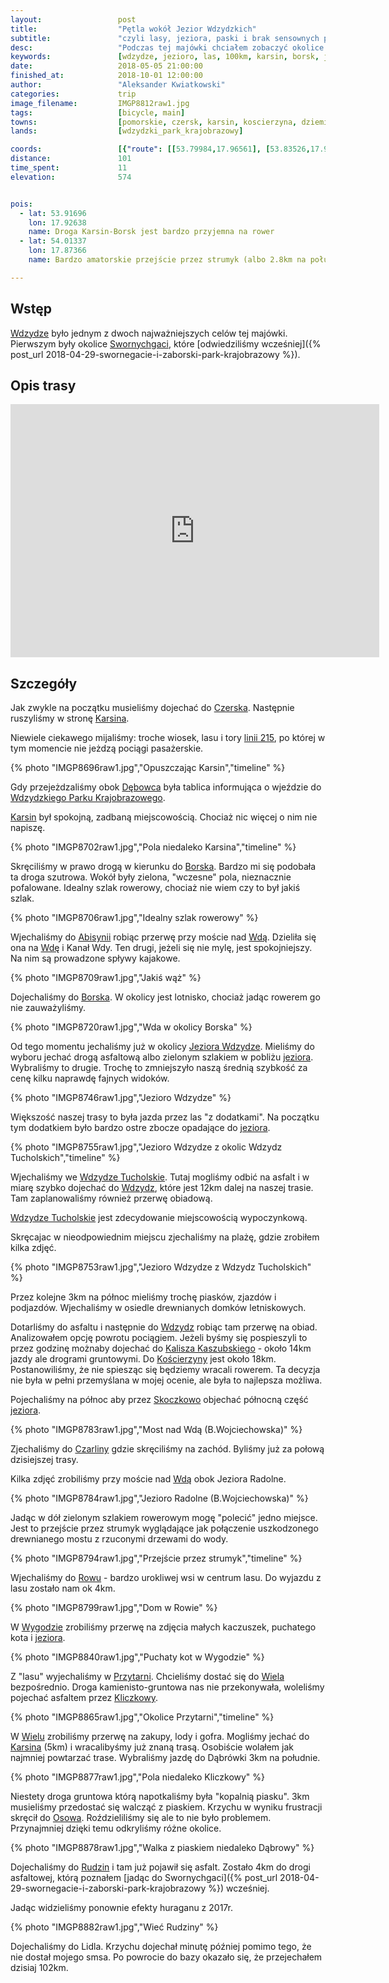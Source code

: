 ```yaml
---
layout:                 post
title:                  "Pętla wokół Jezior Wdzydzkich"
subtitle:               "czyli lasy, jeziora, paski i brak sensownych połączeń kolejowych"
desc:                   "Podczas tej majówki chciałem zobaczyć okolice Swornychgaci i Wdzydze. Tego dnia przyszła pora na Wdzydze, które okazało się być ciekawym miejscem jednak brak sensownego połączenia kolejowego z Kościerzyny zmusił nas do zrobienia kilku kilometrów więcej."
keywords:               [wdzydze, jezioro, las, 100km, karsin, borsk, jezioro radolne, jezioro gołuń, czarlina, wiele]
date:                   2018-05-05 21:00:00
finished_at:            2018-10-01 12:00:00
author:                 "Aleksander Kwiatkowski"
categories:             trip
image_filename:         IMGP8812raw1.jpg
tags:                   [bicycle, main]
towns:                  [pomorskie, czersk, karsin, koscierzyna, dziemiany]
lands:                  [wdzydzki_park_krajobrazowy]

coords:                 [{"route": [[53.79984,17.96561], [53.83526,17.94810], [53.85962,17.96243], [53.90257,17.93179], [53.90788,17.92046], [53.93073,17.93969], [53.94296,17.93814], [53.95786,17.91823], [53.97517,17.92698], [54.00010,17.92656], [53.99909,17.99170], [54.00232,17.99711], [54.01630,17.99488], [54.00913,17.97565], [54.01176,17.94003], [54.02335,17.94913], [54.03530,17.93771], [54.02517,17.91557], [54.01917,17.91531], [54.01549,17.87257], [53.99082,17.87643], [53.98719,17.87051], [53.98542,17.88278], [53.97745,17.89205], [53.95750,17.89317], [53.94750,17.87592], [53.92310,17.86201], [53.89645,17.85454], [53.87470,17.86012], [53.85931,17.85197], [53.84083,17.81472], [53.82873,17.85720], [53.79999,17.96518]], "type": "bicycle"}]
distance:               101
time_spent:             11
elevation:              574


pois:
  - lat: 53.91696
    lon: 17.92638
    name: Droga Karsin-Borsk jest bardzo przyjemna na rower
  - lat: 54.01337
    lon: 17.87366
    name: Bardzo amatorskie przejście przez strumyk (albo 2.8km na południe)

---
```


[wiki-linia-215]: https://pl.wikipedia.org/wiki/Linia_kolejowa_nr_215

[wiki-wdzydze]: https://pl.wikipedia.org/wiki/Wdzydze_(gmina_Ko%C5%9Bcierzyna)
[wiki-swornegacie]: https://pl.wikipedia.org/wiki/Swornegacie
[wiki-czersk]: https://pl.wikipedia.org/wiki/Czersk
[wiki-karsin]: https://pl.wikipedia.org/wiki/Karsin
[wiki-debowiec]: https://pl.wikipedia.org/wiki/D%C4%99bowiec_(wojew%C3%B3dztwo_pomorskie)
[wiki-wdzydzki-park]: https://pl.wikipedia.org/wiki/Wdzydzki_Park_Krajobrazowy
[wiki-borsk]: https://pl.wikipedia.org/wiki/Borsk
[wiki-abisynia]: https://pl.wikipedia.org/wiki/Abisynia_(gmina_Karsin)
[wiki-wda]: https://pl.wikipedia.org/wiki/Wda_(rzeka)
[wiki-jezioro-wdzydze]: https://pl.wikipedia.org/wiki/Wdzydze_(jezioro)
[wiki-wdzydze-tucholskie]: https://pl.wikipedia.org/wiki/Wdzydze_Tucholskie
[wiki-kalisz-kaszubski]: https://pl.wikipedia.org/wiki/Kalisz_Kaszubski
[wiki-koscierzyna]: https://pl.wikipedia.org/wiki/Ko%C5%9Bcierzyna
[wiki-skoczkowo]: https://pl.wikipedia.org/wiki/Skoczkowo_(wojew%C3%B3dztwo_pomorskie)
[wiki-czarlina]: https://pl.wikipedia.org/wiki/Czarlina
[wiki-row]: https://pl.wikipedia.org/wiki/R%C3%B3w_(wojew%C3%B3dztwo_pomorskie)
[wiki-wygoda]: https://pl.wikipedia.org/wiki/Wygoda_(gmina_Karsin)
[wiki-przytarnia]: https://pl.wikipedia.org/wiki/Przytarnia
[wiki-wiele]: https://pl.wikipedia.org/wiki/Wiele_(wojew%C3%B3dztwo_pomorskie)
[wiki-kliczkowy]: https://pl.wikipedia.org/wiki/Kliczkowy
[wiki-osowo]: https://pl.wikipedia.org/wiki/Osowo_(powiat_ko%C5%9Bcierski)
[wiki-rudziny]: https://pl.wikipedia.org/wiki/Rudziny_(wojew%C3%B3dztwo_pomorskie)

## Wstęp

[Wdzydze][wiki-wdzydze] było jednym z dwoch najważniejszych celów tej majówki.
Pierwszym były okolice [Swornychgaci][wiki-swornegacie],
które [odwiedziliśmy wcześniej]({% post_url 2018-04-29-swornegacie-i-zaborski-park-krajobrazowy %}).

## Opis trasy

<iframe height='405' width='590' frameborder='0' allowtransparency='true' scrolling='no' src='https://www.strava.com/activities/1551769462/embed/6cfb89a0f71cba6c21038876422897d7eef193d4'></iframe>

## Szczegóły

Jak zwykle na początku musieliśmy dojechać do [Czerska][wiki-czersk].
Następnie ruszyliśmy w stronę [Karsina][wiki-karsin].

Niewiele ciekawego mijaliśmy: troche wiosek, lasu i
tory [linii 215][wiki-linia-215], po której w tym momencie nie jeżdzą
pociągi pasażerskie.

{% photo "IMGP8696raw1.jpg","Opuszczając Karsin","timeline" %}

Gdy przejeżdzaliśmy obok [Dębowca][wiki-debowiec] była tablica
informująca o wjeździe do [Wdzydzkiego Parku Krajobrazowego][wiki-wdzydzki-park].

[Karsin][wiki-karsin] był spokojną, zadbaną miejscowością. Chociaż
nic więcej o nim nie napiszę.

{% photo "IMGP8702raw1.jpg","Pola niedaleko Karsina","timeline" %}

Skręciliśmy w prawo drogą w kierunku do [Borska][wiki-borsk].
Bardzo mi się podobała ta droga szutrowa. Wokół były zielona, "wczesne" pola,
nieznacznie pofalowane. Idealny szlak rowerowy, chociaż nie wiem czy to był
jakiś szlak.

{% photo "IMGP8706raw1.jpg","Idealny szlak rowerowy" %}

Wjechaliśmy do [Abisynii][wiki-abisynia] robiąc przerwę
przy moście nad [Wdą][wiki-wda]. Dzieliła się ona na
[Wdę][wiki-wda] i Kanał Wdy. Ten drugi, jeżeli się
nie mylę, jest spokojniejszy. Na nim są prowadzone spływy kajakowe.

{% photo "IMGP8709raw1.jpg","Jakiś wąż" %}

Dojechaliśmy do [Borska][wiki-borsk]. W okolicy jest lotnisko, chociaż
jadąc rowerem go nie zauważyliśmy.

{% photo "IMGP8720raw1.jpg","Wda w okolicy Borska" %}

Od tego momentu jechaliśmy już w okolicy [Jeziora Wdzydze][wiki-jezioro-wdzydze].
Mieliśmy do wyboru jechać drogą asfaltową albo zielonym szlakiem
w pobliżu [jeziora][wiki-jezioro-wdzydze].
Wybraliśmy to drugie. Trochę to zmniejszyło naszą średnią szybkość
za cenę kilku naprawdę fajnych widoków.

{% photo "IMGP8746raw1.jpg","Jezioro Wdzydze" %}

Większość naszej trasy to była jazda przez las "z dodatkami". Na początku tym
dodatkiem było bardzo ostre zbocze opadające do [jeziora][wiki-jezioro-wdzydze].

{% photo "IMGP8755raw1.jpg","Jezioro Wdzydze z okolic Wdzydz Tucholskich","timeline" %}

Wjechaliśmy we [Wdzydze Tucholskie][wiki-wdzydze-tucholskie].
Tutaj mogliśmy odbić na asfalt i w miarę szybko dojechać do
[Wdzydz][wiki-wdzydze], które jest 12km dalej na naszej trasie.
Tam zaplanowaliśmy również przerwę obiadową.

[Wdzydze Tucholskie][wiki-wdzydze-tucholskie] jest zdecydowanie
miejscowością wypoczynkową.

Skręcajac w nieodpowiednim miejscu zjechaliśmy na plażę, gdzie zrobiłem
kilka zdjęć.

{% photo "IMGP8753raw1.jpg","Jezioro Wdzydze z Wdzydz Tucholskich" %}

Przez kolejne 3km na północ mieliśmy trochę piasków, zjazdów i podjazdów.
Wjechaliśmy w osiedle drewnianych domków letniskowych.

Dotarliśmy do asfaltu i następnie do [Wdzydz][wiki-wdzydze] robiąc
tam przerwę na obiad. Analizowałem opcję powrotu pociągiem.
Jeżeli byśmy się pospieszyli to przez godzinę możnaby dojechać do
[Kalisza Kaszubskiego][wiki-kalisz-kaszubski] - około 14km jazdy ale
drogrami gruntowymi. Do [Kościerzyny][wiki-koscierzyna]
jest około 18km. Postanowiliśmy, że nie spiesząc się będziemy wracali
rowerem. Ta decyzja nie była w pełni przemyślana w mojej ocenie, ale
była to najlepsza możliwa.

Pojechaliśmy na północ aby przez [Skoczkowo][wiki-skoczkowo]
objechać północną część [jeziora][wiki-jezioro-wdzydze].

{% photo "IMGP8783raw1.jpg","Most nad Wdą (B.Wojciechowska)" %}

Zjechaliśmy do [Czarliny][wiki-czarlina] gdzie skręciliśmy na zachód.
Byliśmy już za połową dzisiejszej trasy.

Kilka zdjęć zrobiliśmy przy moście nad [Wdą][wiki-wda] obok
Jeziora Radolne.

{% photo "IMGP8784raw1.jpg","Jezioro Radolne (B.Wojciechowska)" %}

Jadąc w dół zielonym szlakiem rowerowym mogę "polecić" jedno miejsce.
Jest to przejście przez strumyk wyglądające jak połączenie
uszkodzonego drewnianego mostu z rzuconymi drzewami do wody.

{% photo "IMGP8794raw1.jpg","Przejście przez strumyk","timeline" %}

Wjechaliśmy do [Rowu][wiki-row] - bardzo urokliwej wsi w centrum lasu.
Do wyjazdu z lasu zostało nam ok 4km.

{% photo "IMGP8799raw1.jpg","Dom w Rowie" %}

W [Wygodzie][wiki-wygoda] zrobiliśmy przerwę na zdjęcia małych kaczuszek,
puchatego kota i [jeziora][wiki-jezioro-wdzydze].

{% photo "IMGP8840raw1.jpg","Puchaty kot w Wygodzie" %}

Z "lasu" wyjechaliśmy w [Przytarni][wiki-przytarnia]. Chcieliśmy dostać
się do [Wiela][wiki-wiele] bezpośrednio. Droga kamienisto-gruntowa nas
nie przekonywała, woleliśmy pojechać asfaltem przez
[Kliczkowy][wiki-kliczkowy].

{% photo "IMGP8865raw1.jpg","Okolice Przytarni","timeline" %}

W [Wielu][wiki-wiele] zrobiliśmy przerwę na zakupy, lody i gofra.
Mogliśmy jechać do [Karsina][wiki-karsin] (5km) i wracalibyśmy
już znaną trasą. Osobiście wolałem jak najmniej powtarzać trase.
Wybraliśmy jazdę do Dąbrówki 3km na południe.

{% photo "IMGP8877raw1.jpg","Pola niedaleko Kliczkowy" %}

Niestety droga gruntowa którą napotkaliśmy była "kopalnią piasku".
3km musieliśmy przedostać się walcząć z piaskiem.
Krzychu w wyniku frustracji skręcił do [Osowa][wiki-osowo].
Roździeliliśmy się ale to nie było problemem. Przynajmniej dzięki temu
odkryliśmy różne okolice.

{% photo "IMGP8878raw1.jpg","Walka z piaskiem niedaleko Dąbrowy" %}

Dojechaliśmy do [Rudzin][wiki-rudziny] i tam już pojawił
się asfalt. Zostało 4km do drogi asfaltowej, którą poznałem
[jadąc do Swornychgaci]({% post_url 2018-04-29-swornegacie-i-zaborski-park-krajobrazowy %})
wcześniej.

Jadąc widzieliśmy ponownie efekty huraganu z 2017r.

{% photo "IMGP8882raw1.jpg","Wieć Rudziny" %}

Dojechaliśmy do Lidla. Krzychu dojechał minutę później pomimo tego, że nie
dostał mojego smsa. Po powrocie
do bazy okazało się, że przejechałem dzisiaj 102km.
